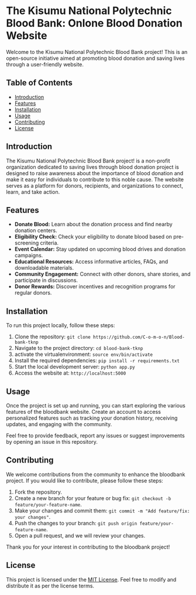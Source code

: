 # The Kisumu National Polytechnic Blood Bank: Onlone Blood Donation Website

Welcome to the Kisumu National Polytechnic Blood Bank project! This is an open-source initiative aimed at promoting blood donation and saving lives through a user-friendly website.

## Table of Contents
- [Introduction](#introduction)
- [Features](#features)
- [Installation](#installation)
- [Usage](#usage)
- [Contributing](#contributing)
- [License](#license)

## Introduction
The Kisumu National Polytechnic Blood Bank project!  is a non-profit organization dedicated to saving lives through blood donation project is designed to raise awareness about the importance of blood donation and make it easy for individuals to contribute to this noble cause. The website serves as a platform for donors, recipients, and organizations to connect, learn, and take action.

## Features
- **Donate Blood:** Learn about the donation process and find nearby donation centers.
- **Eligibility Check:** Check your eligibility to donate blood based on pre-screening criteria.
- **Event Calendar:** Stay updated on upcoming blood drives and donation campaigns.
- **Educational Resources:** Access informative articles, FAQs, and downloadable materials.
- **Community Engagement:** Connect with other donors, share stories, and participate in discussions.
- **Donor Rewards:** Discover incentives and recognition programs for regular donors.

## Installation
To run this project locally, follow these steps:

1. Clone the repository: `git clone https://github.com/C-o-m-o-n/Blood-bank-tknp`
2. Navigate to the project directory: `cd blood-bank-tknp`
3. activate the virtualenvironment: `source env/bin/activate`
4. Install the required dependencies: `pip install -r requirements.txt`
5. Start the local development server: `python app.py`
6. Access the website at: `http://localhost:5000`

## Usage
Once the project is set up and running, you can start exploring the various features of the bloodbank website. Create an account to access personalized features such as tracking your donation history, receiving updates, and engaging with the community.

Feel free to provide feedback, report any issues or suggest improvements by opening an issue in this repository.

## Contributing
We welcome contributions from the community to enhance the bloodbank project. If you would like to contribute, please follow these steps:

1. Fork the repository.
2. Create a new branch for your feature or bug fix: `git checkout -b feature/your-feature-name`.
3. Make your changes and commit them: `git commit -m "Add feature/fix: your changes"`.
4. Push the changes to your branch: `git push origin feature/your-feature-name`.
5. Open a pull request, and we will review your changes.

Thank you for your interest in contributing to the bloodbank project!

## License
This project is licensed under the [MIT License](LICENSE). Feel free to modify and distribute it as per the license terms.
